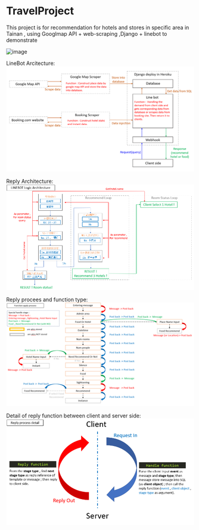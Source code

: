 # TravelProject
This project is for recommendation for hotels and stores in specific area in Tainan , using Googlmap API + web-scraping ,Django + linebot to demonstrate  

![image]()

LineBot Arcitecture:
![image](https://github.com/nightted/TravelProject/blob/master/structure.png)

Reply Architecture:
![image](https://github.com/nightted/TravelProject/blob/master/line%20bot%20logic.png)

Reply procees and function type:
![image](https://github.com/nightted/TravelProject/blob/master/function%20apply%20process.png)

Detail of reply function between client and server side:
![image](https://github.com/nightted/TravelProject/blob/master/client%20server.png)
